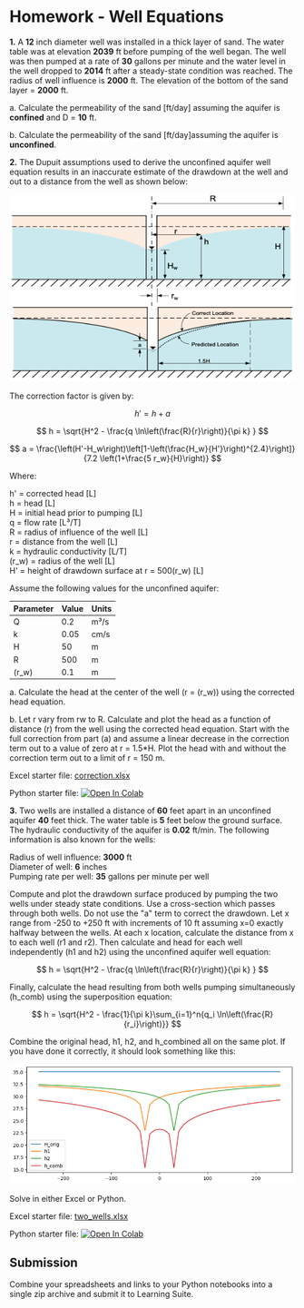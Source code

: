 # Homework - Well Equations

**1.** A **12** inch diameter well was installed in a thick layer of sand. The water table was at elevation **2039** ft before pumping of the well began. The well was then pumped at a rate of **30** gallons per minute and the water level in the well dropped to **2014** ft after a steady-state condition was reached. The radius of well influence is **2000** ft. The elevation of the bottom of the sand layer = **2000** ft.

a. Calculate the permeability of the sand [ft/day] assuming the aquifer is **confined** and D = **10** ft.

b. Calculate the permeability of the sand [ft/day]assuming the aquifer is **unconfined**.

**2.** The Dupuit assumptions used to derive the unconfined aquifer well equation results in an inaccurate estimate of 
   the drawdown at the well and out to a distance from the well as shown below:

![correction.png](correction.png)

The correction factor is given by:

$$
h' = h + a
$$

$$
h =  \sqrt{H^2 - \frac{q \ln\left(\frac{R}{r}\right)}{\pi k} }
$$

$$
a = \frac{\left(H'-H_w\right)\left[1-\left(\frac{H_w}{H'}\right)^{2.4}\right]}{7.2 \left(1+\frac{5 r_w}{H}\right)}
$$

Where:

h' = corrected head [L]<br>
h = head [L]<br>
H = initial head prior to pumping [L]<br>
q = flow rate [L³/T]<br>
R = radius of influence of the well [L]<br>
r = distance from the well [L]<br>
k = hydraulic conductivity [L/T]<br>
\(r_w\) = radius of the well [L]<br>
H' = height of drawdown surface at r = 500\(r_w\) [L]<br>

Assume the following values for the unconfined aquifer:

| Parameter | Value | Units |
|-----------|-------|-------|
| Q         | 0.2   | m³/s  |
| k         | 0.05  | cm/s  |
| H         | 50    | m     |
| R         | 500   | m     |
| \(r_w\)   | 0.1   | m     |

a. Calculate the head at the center of the well (r = \(r_w\)) using the corrected head equation.

b. Let r vary from rw to R. Calculate and plot the head as a function of distance (r) from the well using the 
corrected head equation. Start with the full correction from part (a) and assume a linear decrease in the correction 
term out to a value of zero at r = 1.5*H. Plot the head with and without the correction term out to a limit of r = 150 m.

Excel starter file: [correction.xlsx](correction.xlsx)

Python starter file: <a href="https://colab.research.google.
com/github/njones61/ce544/blob/main/docs/unit1/08_wells/correction.ipynb" target="_blank"><img src="https://colab.
research.
google.com/assets/colab-badge.svg" alt="Open In Colab"/></a>

**3.** Two wells are installed a distance of **60** feet apart in an unconfined aquifer **40** feet thick. The water table is **5** 
feet below the ground surface. The hydraulic conductivity of the aquifer is **0.02** ft/min. The following information is also known for the wells:

Radius of well influence: **3000** ft<br>
Diameter of well: **6** inches<br>
Pumping rate per well: **35** gallons per minute per well

Compute and plot the drawdown surface produced by pumping the two wells under steady state conditions. Use a 
cross-section which passes through both wells. Do not use the "a" term to correct the drawdown. Let x range from 
-250 to +250 ft with increments of 10 ft assuming x=0 exactly halfway between the wells. At each x location, 
calculate the distance from x to each well (r1 and r2). Then calculate  and head for each well independently (h1 
and h2) using the unconfined aquifer well equation:

$$
h =  \sqrt{H^2 - \frac{q \ln\left(\frac{R}{r}\right)}{\pi k} }
$$

Finally, calculate the head resulting from both wells pumping simultaneously (h_comb) using the superposition equation:

$$
h = \sqrt{H^2 - \frac{1}{\pi k}\sum_{i=1}^n{q_i \ln\left(\frac{R}{r_i}\right)}}
$$


Combine the original head, h1, h2, and h_combined all on the same plot. If you have done it correctly, it should 
look something like this:

![plot.png](plot.png)

Solve in either Excel or Python.

Excel starter file: [two_wells.xlsx](two_wells.xlsx)

Python starter file: <a href="https://colab.research.google.
com/github/njones61/ce544/blob/main/docs/unit1/08_wells/two_wells.ipynnb" target="_blank"><img src="https://colab.research.google.com/assets/colab-badge.svg" alt="Open In Colab"/></a>

## Submission

Combine your spreadsheets and links to your Python notebooks into a single zip archive and submit it to Learning Suite.
